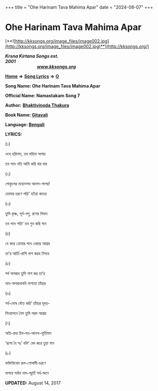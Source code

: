 +++
title = "Ohe Harinam Tava Mahima Apar"
date = "2024-08-07"
+++

# Ohe Harinam Tava Mahima Apar
[**![http://kksongs.org/image_files/image002.jpg](http://kksongs.org/image_files/image002.jpg)**](http://kksongs.org/)

**_Krsna Kirtana Songs est. 2001_**                                                                                                                                                 **_www.kksongs.org_**

**[Home](http://kksongs.org/)** **⇒** **[Song Lyrics](http://kksongs.org/lyrics.html)** **⇒** **[O](http://kksongs.org/songs/song_o.html)**

**Song Name: Ohe Harinam Tava Mahima Apar**

**Official Name: Namastakam Song 7**

**Author:** [**Bhaktivinoda Thakura**](http://kksongs.org/authors/list/bhaktivinoda.html)

**Book Name: [Gitavali](http://kksongs.org/authors/literature/gitavali.html)**

**Language: [Bengali](http://kksongs.org/language/list/bengali.html)**

**LYRICS:**

(১)

ওহে হরিনাম, তব মহিমা অপার

তব পদে নতি আমি করি বার বার

(২)

গোকুলের মহোত্সব আনন্দ\-সাগর!

তোমার চরণে পড়ি’ হ‍ইয়া কাতর

(৩)

তুমি কৃষ্ণ, পূর্ন\-বপু, রসের নিদান

তব পদে পড়ি’ তব গুন করি গান

(৪)

যে করে তোমার পদে একান্ত আশ্রয়

তা’র আর্তি\-রাশি নাশ করহ নিশ্চয়

(৫)

সর্ব অপরাধ তুমি নাশ কর তা’র

নাম\-অপরাধাবধি নাশহো তাঁহার

(৬)

সর্ব\-দোষ ধৌত করি’ তাঁহার হৃদয়\-

সিংহাসনে বৈস তুমি পরম আশ্রয়

(৭)

অতি\-রম্য চিদ\-ঘন\-আনন্দ\-মূর্তিমান

‘রসো বৈ সঃ’ বলি’ বেদ করে তুয়া গান

(৮)

ভক্তিবিনোদ রূপ\-গোস্বামী\-চরণে

মাগয়ে সর্বদা নাম\-স্ফূর্তি সর্ব\-ক্ষনে

**UPDATED:** August 14, 2017